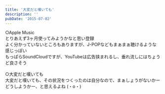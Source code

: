 ```yaml
---
title: '大変だと嘆いても'
description: ''
pubDate: '2015-07-02'
---
```


<p>○Apple Music<br>
とりあえず3ヶ月使ってみようかなと思い登録<br>
よく分かっていないところもありますが、J-POPなどもまぁまぁ聴けるような感じっぽい<br>
もっぱらSoundCloudですが、YouTubeは広告挟まれるし、垂れ流しにはちょうど良さそう<br>
&nbsp;<br>
○大変だと嘆いても<br>
大変だと嘆いても、その状況をつくったのは自分なので、まぁしょうがないかーどうしようかー、と思えるよね (・o・)</p>
